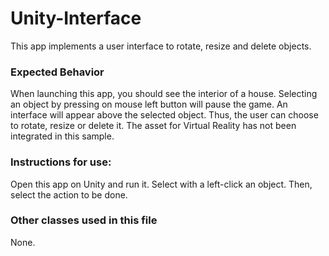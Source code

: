 # Unity-Interface

This app implements a user interface to rotate, resize and delete objects. 

### Expected Behavior

When launching this app, you should see the interior of a house. Selecting an object by pressing on mouse left button will pause the game. 
An interface will appear above the selected object. Thus, the user can choose to rotate, resize or delete it. 
The asset for Virtual Reality has not been integrated in this sample.

### Instructions for use:
Open this app on Unity and run it. 
Select with a left-click an object. Then, select the action to be done. 


### Other classes used in this file
None.
